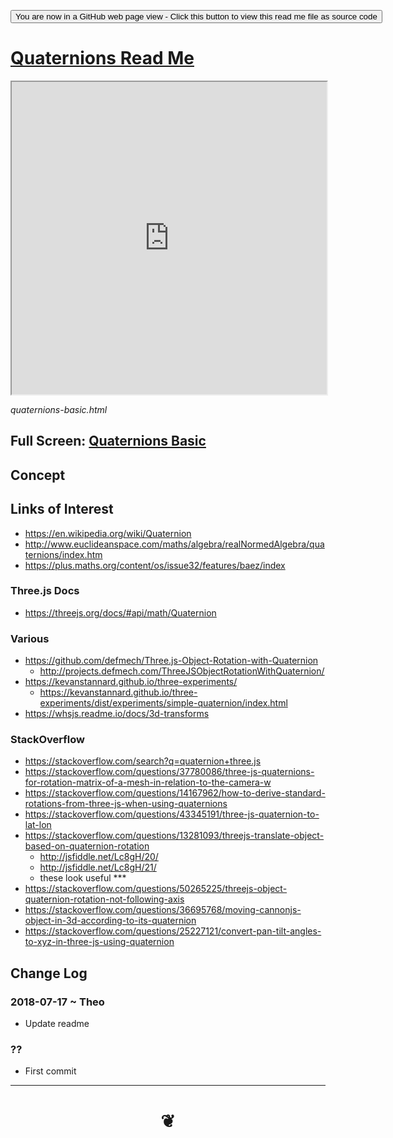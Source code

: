 <span style=display:none; >[You are now in a GitHub source code view - click this link to view Read Me file as a web page]( https://jaanga.github.io/#cookbook-html/examples/examples/editing/quaternions/README.md "View file as a web page." ) </span>


<div><input type=button onclick="window.location.href='https://github.com/jaanga/jaanga.github.io/tree/master/cookbook-threejs/examples/editing/quaternions/README.md'";
value='You are now in a GitHub web page view - Click this button to view this read me file as source code' ></div>

# [Quaternions Read Me]( #examples/editing/quaternions/README.md )


<iframe src=https://jaanga.github.io/cookbook-threejs/examples/editing/quaternions/quaternions-basic.html  width=100% height=500px >frames are not viewable in GitHub source code view</iframe>

_quaternions-basic.html_

## Full Screen: [Quaternions Basic]( https://jaanga.github.io/cookbook-threejs/examples/editing/quaternions/quaternions-basic.html )



## Concept


## Links of Interest

* https://en.wikipedia.org/wiki/Quaternion
* http://www.euclideanspace.com/maths/algebra/realNormedAlgebra/quaternions/index.htm
* https://plus.maths.org/content/os/issue32/features/baez/index

### Three.js Docs

* https://threejs.org/docs/#api/math/Quaternion

### Various

* https://github.com/defmech/Three.js-Object-Rotation-with-Quaternion
	* http://projects.defmech.com/ThreeJSObjectRotationWithQuaternion/
* https://kevanstannard.github.io/three-experiments/
	* https://kevanstannard.github.io/three-experiments/dist/experiments/simple-quaternion/index.html
* https://whsjs.readme.io/docs/3d-transforms

### StackOverflow

* https://stackoverflow.com/search?q=quaternion+three.js
* https://stackoverflow.com/questions/37780086/three-js-quaternions-for-rotation-matrix-of-a-mesh-in-relation-to-the-camera-w
* https://stackoverflow.com/questions/14167962/how-to-derive-standard-rotations-from-three-js-when-using-quaternions
* https://stackoverflow.com/questions/43345191/three-js-quaternion-to-lat-lon
* https://stackoverflow.com/questions/13281093/threejs-translate-object-based-on-quaternion-rotation
	* http://jsfiddle.net/Lc8gH/20/
	* http://jsfiddle.net/Lc8gH/21/
	* these look useful ***
* https://stackoverflow.com/questions/50265225/threejs-object-quaternion-rotation-not-following-axis
* https://stackoverflow.com/questions/36695768/moving-cannonjs-object-in-3d-according-to-its-quaternion
* https://stackoverflow.com/questions/25227121/convert-pan-tilt-angles-to-xyz-in-three-js-using-quaternion



## Change Log

### 2018-07-17 ~ Theo

* Update readme


### ??

* First commit

***
# <center title="hello!" ><a href=javascript:window.scrollTo(0,0); style=text-decoration:none; > ❦ </a></center>



